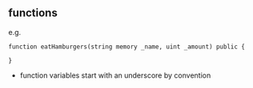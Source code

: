 ## functions

e.g.

```
function eatHamburgers(string memory _name, uint _amount) public {

}
```

- function variables start with an underscore by convention
